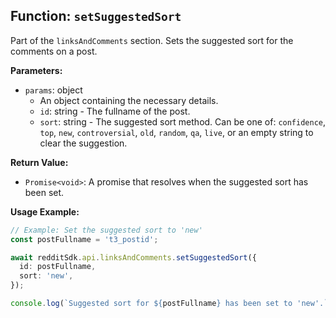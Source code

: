 ## Function: `setSuggestedSort`

Part of the `linksAndComments` section. Sets the suggested sort for the comments on a post.

**Parameters:**

- `params`: object
  - An object containing the necessary details.
  - `id`: string - The fullname of the post.
  - `sort`: string - The suggested sort method. Can be one of: `confidence`, `top`, `new`, `controversial`, `old`, `random`, `qa`, `live`, or an empty string to clear the suggestion.

**Return Value:**

- `Promise<void>`: A promise that resolves when the suggested sort has been set.

**Usage Example:**

```typescript
// Example: Set the suggested sort to 'new'
const postFullname = 't3_postid';

await redditSdk.api.linksAndComments.setSuggestedSort({
  id: postFullname,
  sort: 'new',
});

console.log(`Suggested sort for ${postFullname} has been set to 'new'.`);
``` 